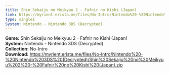 ```yaml
---
title: Shin Sekaiju no Meikyuu 2 - Fafnir no Kishi (Japan)
link: https://myrient.erista.me/files/No-Intro/Nintendo%20-%20Nintendo%203DS%20(Decrypted)/Shin%20Sekaiju%20no%20Meikyuu%202%20-%20Fafnir%20no%20Kishi%20(Japan).zip
type: single1
System: Nintendo - Nintendo 3DS (Decrypted)
---
```

<b>Game:</b> Shin Sekaiju no Meikyuu 2 - Fafnir no Kishi (Japan)<br>
<b>System:</b> Nintendo - Nintendo 3DS (Decrypted)<br>
<b>Collection:</b> No-Intro<br>
<b>Download:</b> https://myrient.erista.me/files/No-Intro/Nintendo%20-%20Nintendo%203DS%20(Decrypted)/Shin%20Sekaiju%20no%20Meikyuu%202%20-%20Fafnir%20no%20Kishi%20(Japan).zip